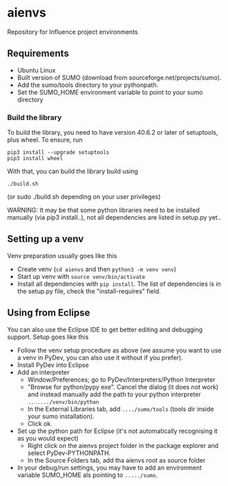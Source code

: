 # aienvs
Repository for Influence project environments

## Requirements
* Ubuntu Linux
* Built version of SUMO (download from sourceforge.net/projects/sumo).
* Add the sumo/tools directory to your pythonpath.
* Set the SUMO_HOME environment variable to point to your sumo directory

### Build the library ###
To build the library, you need to have version 40.6.2 or later of setuptools, plus wheel. To ensure, run
```
pip3 install --upgrade setuptools
pip3 install wheel
```


With that, you can build the library build using
```
./build.sh
```
(or sudo ./build.sh depending on your user privileges)

WARNING: It may be that some python libraries need to be installed manually (via pip3 install..),
not all dependencies are listed in setup.py yet..

## Setting up a venv
Venv preparation usually goes like this
* Create venv (```cd aienvs``` and then ```python3 -m venv venv```)
* Start up venv with ```source venv/bin/activate```
* Install all dependencies with ```pip install```. The list of dependencies is in the setup.py file, check the "install-requires" field.



## Using from Eclipse
You can also use the Eclipse IDE to get better editing and debugging support.
Setup goes like this
* Follow the venv setup procedure as above (we assume you want to use a venv in PyDev, you can also use it without if you prefer).
* Install PyDev into Eclipse
* Add an interpreter 
    * Window/Preferences; go to PyDev/Interpreters/Python Interpreter
    * "Browse for python/pypy exe". Cancel the dialog (it does not work) and instead manually add the path to your python interpreter ```......./venv/bin/python```
    * In the External Libraries tab, add ```..../sumo/tools``` (tools dir inside your sumo installation). 
    * Click ok.
* Set up the python path for Eclipse (it's not automatically recognising it as you would expect)
    * Right click on the aienvs project folder in the package explorer and select PyDev-PYTHONPATH.
    * In the Source Folders tab, add tha aienvs root as source folder
* In your debug/run settings, you may have to add an environment variable SUMO_HOME als pointing to ```...../sumo```.
